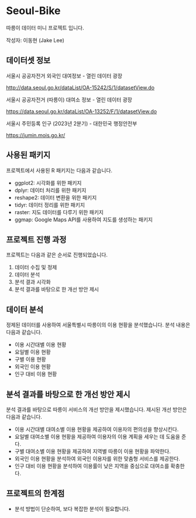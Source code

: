 # Seoul-Bike
따릉이 데이터 미니 프로젝트 입니다.

작성자: 이동현 (Jake Lee)

## 데이터셋 정보
서울시 공공자전거 외국인 대여정보 - 열린 데이터 광장

http://data.seoul.go.kr/dataList/OA-15242/S/1/datasetView.do

서울시 공공자전거 (따릉이) 대여소 정보 - 열린 데이터 광장

https://data.seoul.go.kr/dataList/OA-13252/F/1/datasetView.do

서울시 주민등록 인구 (2023년 2분기) - 대한민국 행정안전부

https://jumin.mois.go.kr/

## 사용된 패키지
프로젝트에서 사용된 R 패키지는 다음과 같습니다.

- ggplot2: 시각화를 위한 패키지
- dplyr: 데이터 처리를 위한 패키지
- reshape2: 데이터 변환을 위한 패키지
- tidyr: 데이터 정리를 위한 패키지
- raster: 지도 데이터를 다루기 위한 패키지
- ggmap: Google Maps API를 사용하여 지도를 생성하는 패키지

## 프로젝트 진행 과정
프로젝트는 다음과 같은 순서로 진행되었습니다.

1. 데이터 수집 및 정제
2. 데이터 분석
3. 분석 결과 시각화
4. 분석 결과를 바탕으로 한 개선 방안 제시

## 데이터 분석

정제된 데이터를 사용하여 서울특별시 따릉이의 이용 현황을 분석했습니다. 분석 내용은 다음과 같습니다.

- 이용 시간대별 이용 현황
- 요일별 이용 현황
- 구별 이용 현황
- 외국인 이용 현황
- 인구 대비 이용 현황

## 분석 결과를 바탕으로 한 개선 방안 제시

분석 결과를 바탕으로 따릉이 서비스의 개선 방안을 제시했습니다. 제시된 개선 방안은 다음과 같습니다.

- 이용 시간대별 대여소별 이용 현황을 제공하여 이용자의 편의성을 향상시킨다.
- 요일별 대여소별 이용 현황을 제공하여 이용자의 이용 계획을 세우는 데 도움을 준다.
- 구별 대여소별 이용 현황을 제공하여 지역별 따릉이 이용 현황을 파악한다.
- 외국인 이용 현황을 분석하여 외국인 이용자를 위한 맞춤형 서비스를 제공한다.
- 인구 대비 이용 현황을 분석하여 이용률이 낮은 지역을 중심으로 대여소를 확충한다.

## 프로젝트의 한계점

- 분석 방법이 단순하여, 보다 복잡한 분석이 필요합니다.


